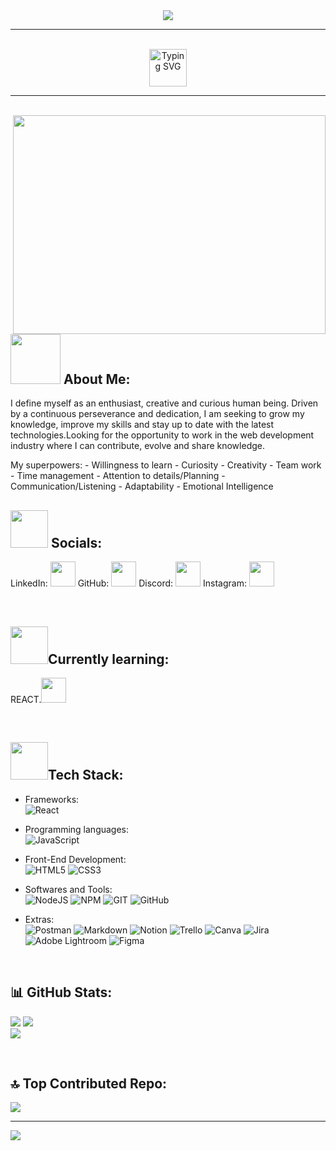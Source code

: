 <div id="header" align="center">
  <img src="https://media.licdn.com/dms/image/D4D16AQFiOaUe1JEOLQ/profile-displaybackgroundimage-shrink_350_1400/0/1690210588154?e=1706745600&v=beta&t=YKpF_MOaaoqhbuMIglgztXBfS3rfYXtP-VviUAEc9aY" width="auto" height="auto"/>
</div>

-----------------------------------------------------------------

<br/>
<div id="header" align="center">
  <a href="https://git.io/typing-svg"><img src="https://readme-typing-svg.demolab.com?font=Fira+Code&size=26&pause=1000&color=F7F7F7&width=435&lines=Hello%2C+World+!+I'm+Ecaterina" alt="Typing SVG" height="60"/></a>
</div>

----------------------------------------------------------------------

<br/>

<img src="https://github.com/ecaterinamh/ecaterinamh/assets/107798204/c01f78fb-90d5-49b7-ac43-3bce3b6557db" width="500" height="350" align="right"/>
<h2><img src="https://media.giphy.com/media/v1.Y2lkPTc5MGI3NjExNnpobGxmNjZ4eHR4aHA0dGY4cHpkcnl3OHB5ZGJ4OWd2aGhzNW41dSZlcD12MV9pbnRlcm5hbF9naWZfYnlfaWQmY3Q9cw/CJMICviHRlROaQw0JS/giphy.gif" height="80"/> About Me:</h2>

<p>I define myself as an enthusiast, creative and curious human being. Driven by a continuous perseverance and dedication, I am seeking to grow my knowledge, improve my skills and stay up to date with the latest technologies.Looking for the opportunity to work in the web development industry where I can contribute, evolve and share knowledge.</p>
My superpowers:
  - Willingness to learn
  - Curiosity
  - Creativity
  - Team work
  - Time management
  - Attention to details/Planning
  - Communication/Listening
  - Adaptability
  - Emotional Intelligence
<br />

<h2><img src="https://user-images.githubusercontent.com/74038190/214644152-52f47eb3-5e31-4f47-8758-05c9468d5596.gif" width="60" height="60"/> Socials: </h2>

LinkedIn: <a href="https://www.linkedin.com/in/ecaterinamihai/" target="_blank"><img src="https://github.com/ecaterinamh/ecaterinamh/assets/107798204/3362c016-970d-44a2-a7ed-50ac60e7c712" width="40" height="40"/></a>
GitHub: <a href="https://github.com/ecaterinamh" target="_blank"><img src="https://github.com/ecaterinamh/ecaterinamh/assets/107798204/5c505d22-7664-4431-86d8-720a6cdb39e4" width="40" height="40"/></a> 
Discord: <a href="https://discordapp.com/users/ecaterinamh" target="_blank"><img src="https://github.com/ecaterinamh/ecaterinamh/assets/107798204/b2c38eb4-0315-4a3d-969b-f1a2657b84c9" width="40" height="40"/></a>
Instagram: <a href="https://instagram.com/ecaterinamh" target="_blank"><img src="https://github.com/ecaterinamh/ecaterinamh/assets/107798204/7fc2891c-f991-4f0b-8882-8bdce9ef6abd" width="40" height="40"/></a> 

<br/>

<h2><img src="https://media.giphy.com/media/NW0piN9IqsibPqtZ5R/giphy.gif" width="60" height="60"/>Currently learning:</h2>
<p> REACT.<img src="https://user-images.githubusercontent.com/74038190/212257467-871d32b7-e401-42e8-a166-fcfd7baa4c6b.gif" width="40" height="40"/></p> 
<br/>

<h2><img src="https://user-images.githubusercontent.com/74038190/212284087-bbe7e430-757e-4901-90bf-4cd2ce3e1852.gif" width="60" height="60"/>Tech Stack:</h2>

<div>
  
- Frameworks: <br/>
  ![React](https://img.shields.io/badge/react-%2320232a.svg?style=plastic&logo=react&logoColor=%2361DAFB)
  
- Programming languages: <br/>
  ![JavaScript](https://img.shields.io/badge/javascript-%23323330.svg?style=plastic&logo=javascript&logoColor=%23F7DF1E)
  
- Front-End Development: <br/>
  ![HTML5](https://img.shields.io/badge/html5-%23E34F26.svg?style=plastic&logo=html5&logoColor=white)
  ![CSS3](https://img.shields.io/badge/css3-%231572B6.svg?style=plastic&logo=css3&logoColor=white)

- Softwares and Tools: <br/>
  ![NodeJS](https://img.shields.io/badge/node.js-6DA55F?style=plastic&logo=node.js&logoColor=white)
  ![NPM](https://img.shields.io/badge/NPM-%23000000.svg?style=plastic&logo=npm&logoColor=white)
  ![GIT](https://img.shields.io/badge/Git-fc6d26?style=plastic&logo=git&logoColor=white)
  ![GitHub](https://img.shields.io/badge/GitHub-%23121011.svg?style=plastic&logo=github&logoColor=white)
  
- Extras: <br/>
  ![Postman](https://img.shields.io/badge/Postman-FF6C37?style=plastic&logo=postman&logoColor=white)
  ![Markdown](https://img.shields.io/badge/markdown-%23000000.svg?style=plastic&logo=markdown&logoColor=white)
  ![Notion](https://img.shields.io/badge/Notion-%23000000.svg?style=plastic&logo=notion&logoColor=white)
  ![Trello](https://img.shields.io/badge/Trello-%23026AA7.svg?style=plastic&logo=Trello&logoColor=white)
  ![Canva](https://img.shields.io/badge/Canva-%2300C4CC.svg?style=plastic&logo=Canva&logoColor=white)
  ![Jira](https://img.shields.io/badge/jira-%230A0FFF.svg?style=plastic&logo=jira&logoColor=white) 
  ![Adobe Lightroom](https://img.shields.io/badge/Adobe%20Lightroom-31A8FF.svg?style=plastic&logo=Adobe%20Lightroom&logoColor=white)
  ![Figma](https://img.shields.io/badge/figma-%23F24E1E.svg?style=plastic&logo=figma&logoColor=white)
        	    
<div/>

<br/>

<h2>📊 GitHub Stats:</h2>

![](https://github-readme-stats.vercel.app/api?username=ecaterinamh&theme=chartreuse-dark&hide_border=false&include_all_commits=false&count_private=false) 
![](https://github-readme-streak-stats.herokuapp.com/?user=ecaterinamh&theme=chartreuse-dark&hide_border=false) <br/>
![](https://github-readme-stats.vercel.app/api/top-langs/?username=ecaterinamh&theme=chartreuse-dark&hide_border=false&include_all_commits=false&count_private=false&layout=compact)

<br/>

<h2>🔝 Top Contributed Repo: </h2>

![](https://github-contributor-stats.vercel.app/api?username=ecaterinamh&limit=5&theme=dark&combine_all_yearly_contributions=true)


---
[![](https://visitcount.itsvg.in/api?id=ecaterinamh&icon=0&color=12)](https://visitcount.itsvg.in)



